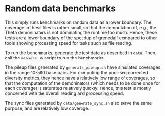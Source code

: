 # Random data benchmarks

This simply runs benchmarks on random data as a lower boundary. The coverage in these files is rather small, so that the computation of, e.g., the Theta demoninators is not dominating the runtime too much. Hence, these tests are a lower boundary of the speedup of grenedalf compared to other tools showing processing speed for tasks such as file reading.

To run the benchmarks, generate the test data as described in `data`.
Then, call the `measure.sh` script to run the benchmarks.

The pileup files generated by `generate_pileup.sh` have simulated coverages in the range 10-500 base pairs.
For computing the pool-seq corrected diversity metrics, they hence have a relatively low range of coverages,
so that the computation of the demoninators (which needs to be done once for each coverage)
is saturated relatively quickly. Hence, this test is mostly concerned with the overall reading and processing speed.

The sync files generated by `data/generate_sync.sh` also serve the same purpose, and are relatively low coverage.
